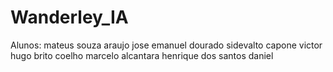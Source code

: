 # Wanderley_IA
Alunos:
mateus souza araujo
jose emanuel dourado
sidevalto capone
victor hugo brito coelho
marcelo alcantara
henrique dos santos
daniel
